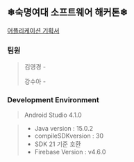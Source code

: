 ## ❄숙명여대 소프트웨어 해커톤❄

[어플리케이션 기획서](https://www.notion.so/5-SMSWH-2021-afffe3334865422b80a2c92ff01daf91)

### 팀원 
> 김영경 - 
> 
> 강수아 - 

### Development Environment 
> Android Studio 4.1.0

> - Java version : 15.0.2
> - compileSDKversion : 30
> - SDK 21 기준 호환
> - Firebase Version : v4.6.0
